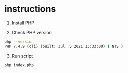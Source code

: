 # instructions

1. Install PHP

2. Check PHP version 
```sh
php --version
PHP 7.4.9 (cli) (built: Jul  5 2021 13:33:00) ( NTS )
```

3. Run script
```sh
php index.php
```
